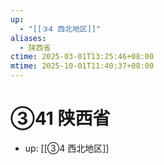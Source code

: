 ```yaml
---
up:
  - "[[③4 西北地区]]"
aliases:
  - 陕西省
ctime: 2025-03-01T13:25:46+08:00
mtime: 2025-10-01T11:40:37+08:00
---
```


# ③41 陕西省

- up: [[③4 西北地区]]
